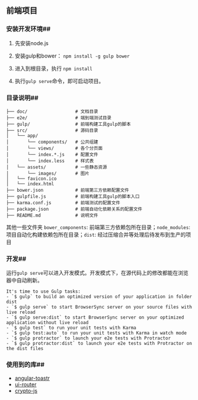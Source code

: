 前端项目
-------

### 安装开发环境##

1. 先安装node.js

2. 安装gulp和bower： `npm install -g gulp bower`

3. 进入到根目录，执行 `npm install`

4. 执行`gulp serve`命令，即可启动项目。

### 目录说明##


```
├── doc/                  # 文档目录
├── e2e/                  # 端到端测试目录
├── gulp/                 # 前端构建工具gulp的脚本
├── src/                  # 源码目录
│   └── app/
│       └── components/   # 公共组建
│       └── views/        # 各个分页面
│       └── index.*.js    # 配置文件
│       └── index.less    # 样式表
│   └── assets/           # 一些静态资源
│       └── images/       # 图片
│   └── favicon.ico
│   └── index.html
├── bower.json            # 前端第三方依赖配置文件
├── gulpfile.js           # 前端构建工具gulp的脚本入口
├── karma.conf.js         # 前端测试的配置文件
├── package.json          # 前端自动化依赖关系的配置文件
├── README.md             # 说明文件
```

其他一些文件夹
`bower_components`: 前端第三方依赖包所在目录；`node_modules`: 项目自动化构建依赖包所在目录；`dist`: 经过压缩合并等处理后待发布到生产的项目

### 开发##

运行`gulp serve`可以进入开发模式。开发模式下，在源代码上的修改都能在浏览器中自动刷新。

```shell
It's time to use Gulp tasks:
- `$ gulp` to build an optimized version of your application in folder dist
- `$ gulp serve` to start BrowserSync server on your source files with live reload
- `$ gulp serve:dist` to start BrowserSync server on your optimized application without live reload
- `$ gulp test` to run your unit tests with Karma
- `$ gulp test:auto` to run your unit tests with Karma in watch mode
- `$ gulp protractor` to launch your e2e tests with Protractor
- `$ gulp protractor:dist` to launch your e2e tests with Protractor on the dist files
```

### 使用到的库##

* [angular-toastr](https://github.com/Foxandxss/angular-toastr)
* [ui-router](https://github.com/angular-ui/ui-router)
* [crypto-js](https://github.com/brix/crypto-js)
